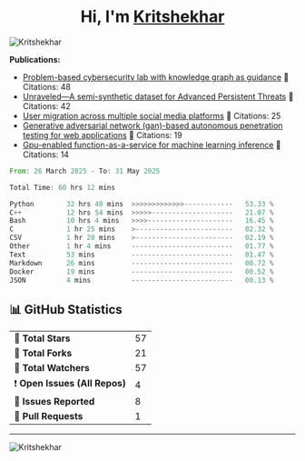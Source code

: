 
<h1 align="center">Hi, I'm <a href="https://Kritshekhar.github.io/Me.io/" target="blank">
Kritshekhar</a></h1>

<!--
**Kritshekhar/Kritshekhar** is a ✨ _special_ ✨ repository because its `README.md` (this file) appears on your GitHub profile.

Here are some ideas to get you started:

- 🔭 I’m currently working on ...
- 🌱 I’m currently learning ...
- 👯 I’m looking to collaborate on ...
- 🤔 I’m looking for help with ...
- 💬 Ask me about ...
- 📫 How to reach me: ...
- 😄 Pronouns: ...
- ⚡ Fun fact: ...
-->
<p align="left"> <img src="https://komarev.com/ghpvc/?username=Kritshekhar&label=Profile%20views&color=0e75b6&style=flat" alt="Kritshekhar" /> </p>

<!-- PUBLICATION START -->
**Publications:**
- [Problem-based cybersecurity lab with knowledge graph as guidance](#) 📄 Citations: 48
- [Unraveled—A semi-synthetic dataset for Advanced Persistent Threats](#) 📄 Citations: 42
- [User migration across multiple social media platforms](#) 📄 Citations: 25
- [Generative adversarial network (gan)-based autonomous penetration testing for web applications](#) 📄 Citations: 19
- [Gpu-enabled function-as-a-service for machine learning inference](#) 📄 Citations: 14

<!-- PUBLICATION END -->



<!--START_SECTION:waka-->

```rust
From: 26 March 2025 - To: 31 May 2025

Total Time: 60 hrs 12 mins

Python        32 hrs 40 mins  >>>>>>>>>>>>>------------   53.33 %
C++           12 hrs 54 mins  >>>>>--------------------   21.07 %
Bash          10 hrs 4 mins   >>>>---------------------   16.45 %
C             1 hr 25 mins    >------------------------   02.32 %
CSV           1 hr 20 mins    >------------------------   02.19 %
Other         1 hr 4 mins     -------------------------   01.77 %
Text          53 mins         -------------------------   01.47 %
Markdown      26 mins         -------------------------   00.72 %
Docker        19 mins         -------------------------   00.52 %
JSON          4 mins          -------------------------   00.13 %
```

<!--END_SECTION:waka-->



<!-- GITHUB STATS START -->
<h2>📊 GitHub Statistics</h2>
<table>
  <tr><td>🌟 <strong>Total Stars</strong></td><td>57</td></tr>
  <tr><td>🍴 <strong>Total Forks</strong></td><td>21</td></tr>
  <tr><td>👀 <strong>Total Watchers</strong></td><td>57</td></tr>
  <tr><td>❗ <strong>Open Issues (All Repos)</strong></td><td>4</td></tr>
  <tr><td>📝 <strong>Issues Reported</strong></td><td>8</td></tr>
  <tr><td>🔄 <strong>Pull Requests</strong></td><td>1</td></tr>
</table>

<hr/>
<!-- GITHUB STATS END -->

<p><img align="left" src="https://github-readme-stats.vercel.app/api/top-langs?username=Kritshekhar&show_icons=true&locale=en&layout=compact" alt="Kritshekhar" /></p>
